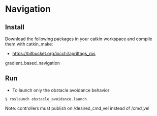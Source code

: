 # Navigation #


## Install ##

Download the following packages in your catkin workspace and compile them with catkin_make:

* https://bitbucket.org/iocchi/apriltags_ros

gradient_based_navigation


## Run ##

* To launch only the obstacle avoidance behavior

```
$ roslaunch obstacle_avoidance.launch
```

Note: controllers must publish on /desired_cmd_vel instead of /cmd_vel


